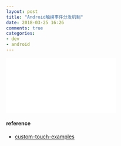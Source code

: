 ```yaml
---
layout: post
title: "Android触摸事件分发机制"
date: 2018-03-25 16:26
comments: true
categories: 
- dev
- android
---
```


<iframe src="//player.bilibili.com/player.html?aid=24566744&cid=41274515&page=1" scrolling="no" border="0" frameborder="no" framespacing="0" allowfullscreen="true"> </iframe>

#### reference
+ [custom-touch-examples](https://github.com/devunwired/custom-touch-examples)

